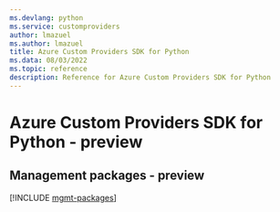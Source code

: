 ```yaml
---
ms.devlang: python
ms.service: customproviders
author: lmazuel
ms.author: lmazuel
title: Azure Custom Providers SDK for Python
ms.data: 08/03/2022
ms.topic: reference
description: Reference for Azure Custom Providers SDK for Python
---
```

# Azure Custom Providers SDK for Python - preview

## Management packages - preview
[!INCLUDE [mgmt-packages](custom-providers-mgmt-index.md)]